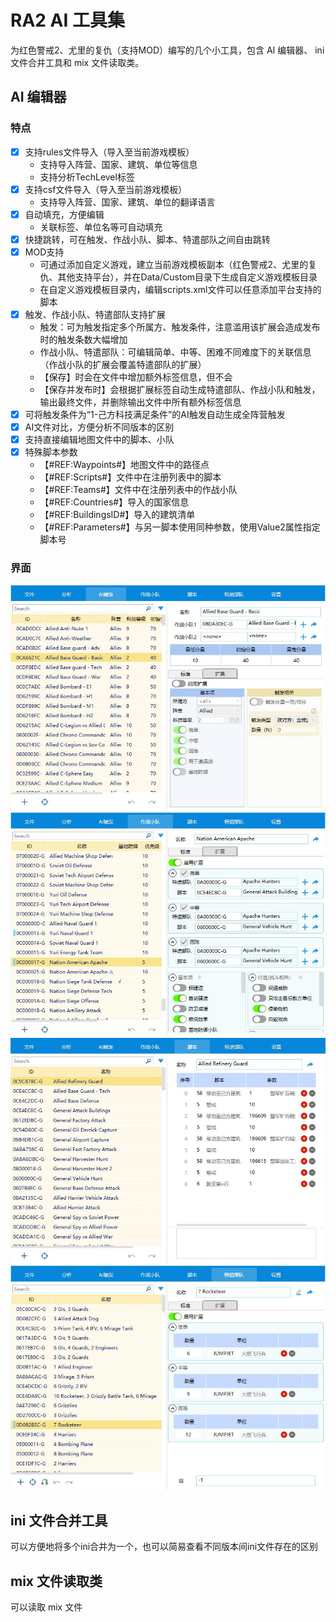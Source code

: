 # RA2 AI 工具集
为红色警戒2、尤里的复仇（支持MOD）编写的几个小工具，包含 AI 编辑器、 ini 文件合并工具和 mix 文件读取类。

## AI 编辑器
### 特点
- [x] 支持rules文件导入（导入至当前游戏模板）
    - 支持导入阵营、国家、建筑、单位等信息
    - 支持分析TechLevel标签
- [x] 支持csf文件导入（导入至当前游戏模板）
    - 支持导入阵营、国家、建筑、单位的翻译语言
- [x] 自动填充，方便编辑
    - 关联标签、单位名等可自动填充
- [x] 快捷跳转，可在触发、作战小队、脚本、特遣部队之间自由跳转
- [x] MOD支持
    - 可通过添加自定义游戏，建立当前游戏模板副本（红色警戒2、尤里的复仇、其他支持平台），并在Data/Custom目录下生成自定义游戏模板目录
    - 在自定义游戏模板目录内，编辑scripts.xml文件可以任意添加平台支持的脚本
- [x] 触发、作战小队、特遣部队支持扩展
    - 触发：可为触发指定多个所属方、触发条件，注意滥用该扩展会造成发布时的触发条数大幅增加
    - 作战小队、特遣部队：可编辑简单、中等、困难不同难度下的关联信息（作战小队的扩展会覆盖特遣部队的扩展）
    - 【保存】时会在文件中增加额外标签信息，但不会
    - 【保存并发布时】会根据扩展标签自动生成特遣部队、作战小队和触发，输出最终文件，并删除输出文件中所有额外标签信息
- [x] 可将触发条件为“1-己方科技满足条件”的AI触发自动生成全阵营触发
- [x] AI文件对比，方便分析不同版本的区别
- [x] 支持直接编辑地图文件中的脚本、小队
- [x] 特殊脚本参数
    - 【#REF:Waypoints#】地图文件中的路径点
    - 【#REF:Scripts#】文件中在注册列表中的脚本
    - 【#REF:Teams#】文件中在注册列表中的作战小队
    - 【#REF:Countries#】导入的国家信息
    - 【#REF:BuildingsID#】导入的建筑清单
    - 【#REF:Parameters#】与另一脚本使用同种参数，使用Value2属性指定脚本号
### 界面
![](https://github.com/saralmira/ra2-AIwidgets/blob/main/pics/prtsc01.jpg)
![](https://github.com/saralmira/ra2-AIwidgets/blob/main/pics/prtsc02.jpg)
![](https://github.com/saralmira/ra2-AIwidgets/blob/main/pics/prtsc03.jpg)
![](https://github.com/saralmira/ra2-AIwidgets/blob/main/pics/prtsc04.jpg)


## ini 文件合并工具
可以方便地将多个ini合并为一个，也可以简易查看不同版本间ini文件存在的区别

## mix 文件读取类
可以读取 mix 文件
